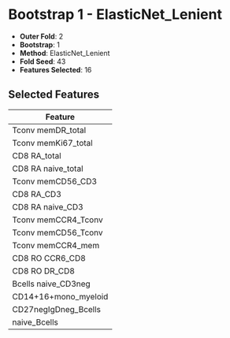 # Bootstrap 1 - ElasticNet_Lenient

- **Outer Fold**: 2
- **Bootstrap**: 1
- **Method**: ElasticNet_Lenient
- **Fold Seed**: 43
- **Features Selected**: 16

## Selected Features

| Feature |
|---------|
| Tconv memDR_total |
| Tconv memKi67_total |
| CD8 RA_total |
| CD8 RA naive_total |
| Tconv memCD56_CD3 |
| CD8 RA_CD3 |
| CD8 RA naive_CD3 |
| Tconv memCCR4_Tconv |
| Tconv memCD56_Tconv |
| Tconv memCCR4_mem |
| CD8 RO CCR6_CD8 |
| CD8 RO DR_CD8 |
| Bcells naive_CD3neg |
| CD14+16+mono_myeloid |
| CD27negIgDneg_Bcells |
| naive_Bcells |
